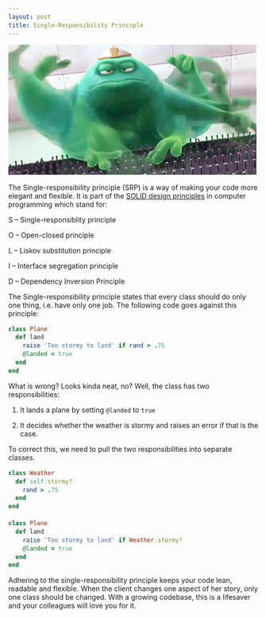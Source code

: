 ```yaml
---
layout: post
title: Single-Responsibility Principle
---
```

![Too many responsibilities](../images/s_rp.gif)

The Single-responsibility principle (SRP) is a way of making your code more elegant and flexible. It is part of the [SOLID design principles](https://scotch.io/bar-talk/s-o-l-i-d-the-first-five-principles-of-object-oriented-design) in computer
programming which stand for:

  S – Single-responsiblity principle

  O – Open-closed principle

  L – Liskov substitution principle

  I – Interface segregation principle

  D – Dependency Inversion Principle

The Single-responsibility principle states that every class should do only one thing, i.e. have only one job. The following code goes against this principle:

```ruby
class Plane
  def land
    raise 'Too stormy to land' if rand > .75
    @landed = true
  end
end
```
What is wrong? Looks kinda neat, no? Well, the class has two responsibilities:

1. It lands a plane by setting `@landed` to `true`

2. It decides whether the weather is stormy and raises an error if that is the case.

To correct this, we need to pull the two responsibilities into separate classes.

```ruby
class Weather
  def self.stormy?
    rand > .75
  end    
end

class Plane
  def land
    raise 'Too stormy to land' if Weather.stormy?
    @landed = true
  end
end
```

Adhering to the single-responsibility principle keeps your code lean, readable and flexible. When the client changes one aspect of her story, only one class should be changed. With a growing codebase, this is a lifesaver and your colleagues will love you for it.
